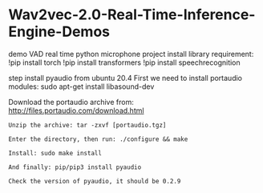 # Wav2vec-2.0-Real-Time-Inference-Engine-Demos
demo VAD real time python microphone project install library requirement:
!pip install torch
!pip install transformers
!pip install speechrecognition

step install pyaudio from ubuntu 20.4
First we need to install portaudio modules: sudo apt-get install libasound-dev

  Download the portaudio archive from: http://files.portaudio.com/download.html

    Unzip the archive: tar -zxvf [portaudio.tgz]

    Enter the directory, then run: ./configure && make

    Install: sudo make install

    And finally: pip/pip3 install pyaudio

    Check the version of pyaudio, it should be 0.2.9

